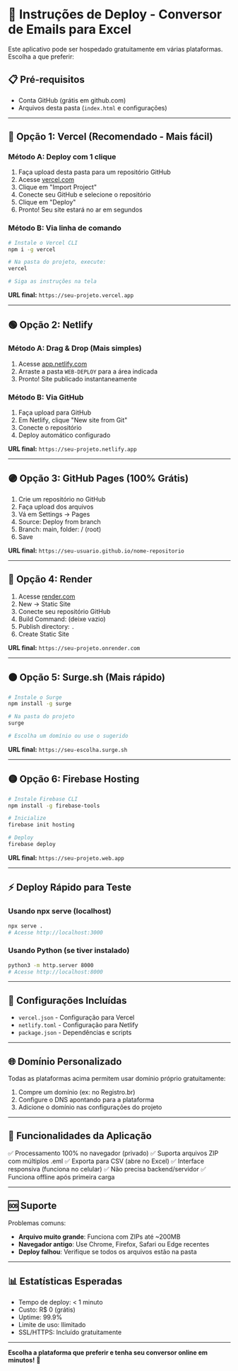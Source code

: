 # 🚀 Instruções de Deploy - Conversor de Emails para Excel

Este aplicativo pode ser hospedado gratuitamente em várias plataformas. Escolha a que preferir:

## 📋 Pré-requisitos
- Conta GitHub (grátis em github.com)
- Arquivos desta pasta (`index.html` e configurações)

---

## 🔷 Opção 1: Vercel (Recomendado - Mais fácil)

### Método A: Deploy com 1 clique
1. Faça upload desta pasta para um repositório GitHub
2. Acesse [vercel.com](https://vercel.com)
3. Clique em "Import Project"
4. Conecte seu GitHub e selecione o repositório
5. Clique em "Deploy"
6. Pronto! Seu site estará no ar em segundos

### Método B: Via linha de comando
```bash
# Instale o Vercel CLI
npm i -g vercel

# Na pasta do projeto, execute:
vercel

# Siga as instruções na tela
```

**URL final:** `https://seu-projeto.vercel.app`

---

## 🟢 Opção 2: Netlify

### Método A: Drag & Drop (Mais simples)
1. Acesse [app.netlify.com](https://app.netlify.com)
2. Arraste a pasta `WEB-DEPLOY` para a área indicada
3. Pronto! Site publicado instantaneamente

### Método B: Via GitHub
1. Faça upload para GitHub
2. Em Netlify, clique "New site from Git"
3. Conecte o repositório
4. Deploy automático configurado

**URL final:** `https://seu-projeto.netlify.app`

---

## 🟣 Opção 3: GitHub Pages (100% Grátis)

1. Crie um repositório no GitHub
2. Faça upload dos arquivos
3. Vá em Settings → Pages
4. Source: Deploy from branch
5. Branch: main, folder: / (root)
6. Save

**URL final:** `https://seu-usuario.github.io/nome-repositorio`

---

## 🔵 Opção 4: Render

1. Acesse [render.com](https://render.com)
2. New → Static Site
3. Conecte seu repositório GitHub
4. Build Command: (deixe vazio)
5. Publish directory: `.`
6. Create Static Site

**URL final:** `https://seu-projeto.onrender.com`

---

## 🟠 Opção 5: Surge.sh (Mais rápido)

```bash
# Instale o Surge
npm install -g surge

# Na pasta do projeto
surge

# Escolha um domínio ou use o sugerido
```

**URL final:** `https://seu-escolha.surge.sh`

---

## 🟡 Opção 6: Firebase Hosting

```bash
# Instale Firebase CLI
npm install -g firebase-tools

# Inicialize
firebase init hosting

# Deploy
firebase deploy
```

**URL final:** `https://seu-projeto.web.app`

---

## ⚡ Deploy Rápido para Teste

### Usando npx serve (localhost)
```bash
npx serve .
# Acesse http://localhost:3000
```

### Usando Python (se tiver instalado)
```bash
python3 -m http.server 8000
# Acesse http://localhost:8000
```

---

## 🔧 Configurações Incluídas

- `vercel.json` - Configuração para Vercel
- `netlify.toml` - Configuração para Netlify
- `package.json` - Dependências e scripts

---

## 🌐 Domínio Personalizado

Todas as plataformas acima permitem usar domínio próprio gratuitamente:
1. Compre um domínio (ex: no Registro.br)
2. Configure o DNS apontando para a plataforma
3. Adicione o domínio nas configurações do projeto

---

## 📱 Funcionalidades da Aplicação

✅ Processamento 100% no navegador (privado)
✅ Suporta arquivos ZIP com múltiplos .eml
✅ Exporta para CSV (abre no Excel)
✅ Interface responsiva (funciona no celular)
✅ Não precisa backend/servidor
✅ Funciona offline após primeira carga

---

## 🆘 Suporte

Problemas comuns:
- **Arquivo muito grande**: Funciona com ZIPs até ~200MB
- **Navegador antigo**: Use Chrome, Firefox, Safari ou Edge recentes
- **Deploy falhou**: Verifique se todos os arquivos estão na pasta

---

## 📊 Estatísticas Esperadas

- Tempo de deploy: < 1 minuto
- Custo: R$ 0 (grátis)
- Uptime: 99.9%
- Limite de uso: Ilimitado
- SSL/HTTPS: Incluído gratuitamente

---

**Escolha a plataforma que preferir e tenha seu conversor online em minutos!** 🎉